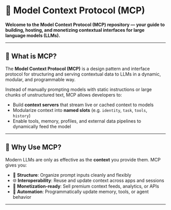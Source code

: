 ﻿# 🧠 Model Context Protocol (MCP)

**Welcome to the Model Context Protocol (MCP) repository — your guide to building, hosting, and monetizing contextual interfaces for large language models (LLMs).**

---

## 🚀 What is MCP?

The **Model Context Protocol (MCP)** is a design pattern and interface protocol for structuring and serving contextual data to LLMs in a dynamic, modular, and programmable way.

Instead of manually prompting models with static instructions or large chunks of unstructured text, MCP allows developers to:
- Build **context servers** that stream live or cached context to models
- Modularize context into **named slots** (e.g. `identity`, `task`, `tools`, `history`)
- Enable tools, memory, profiles, and external data pipelines to dynamically feed the model

---

## 🧩 Why Use MCP?

Modern LLMs are only as effective as the **context** you provide them. MCP gives you:
- 🔧 **Structure**: Organize prompt inputs cleanly and flexibly
- 🌐 **Interoperability**: Reuse and update context across apps and sessions
- 💸 **Monetization-ready**: Sell premium context feeds, analytics, or APIs
- 🧠 **Automation**: Programmatically update memory, tools, or agent behavior

---
